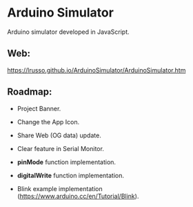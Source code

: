 # Arduino Simulator

Arduino simulator developed in JavaScript.

## Web:

https://lrusso.github.io/ArduinoSimulator/ArduinoSimulator.htm

## Roadmap:

* Project Banner.

* Change the App Icon.

* Share Web (OG data) update.

* Clear feature in Serial Monitor.

* **pinMode** function implementation.

* **digitalWrite** function implementation.

* Blink example implementation (https://www.arduino.cc/en/Tutorial/Blink).
